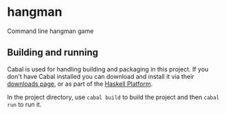 # hangman
Command line hangman game

## Building and running
Cabal is used for handling building and packaging in this project. If you don't
have Cabal installed you can download and install it via their 
[downloads page][Cabal download], or as part of the [Haskell Platform].

In the project directory, use `cabal build` to build the project and then 
`cabal run` to run it.

[Cabal download]: https://www.haskell.org/cabal/download.html
[Haskell Platform]: https://www.haskell.org/platform/
